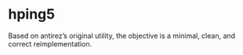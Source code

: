 # hping5
Based on antirez’s original utility, the objective is a minimal, clean, and correct reimplementation.
